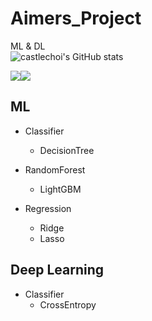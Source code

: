 # Aimers_Project  
ML & DL  
![castlechoi's GitHub stats](https://github-readme-stats.vercel.app/api?username=castlechoi&show_icons=true&theme=radical)


<img src="https://img.shields.io/badge/Python-3776AB?style=flat&logo=Python&logoColor=white"/><img src="https://img.shields.io/badge/PyTorch-EE4C2C?style=flat&logo=PyTorch&logoColor=white"/>

  
  
## ML
- Classifier
  - DecisionTree
- RandomForest
  - LightGBM

- Regression
  - Ridge
  - Lasso

## Deep Learning
- Classifier
  - CrossEntropy
